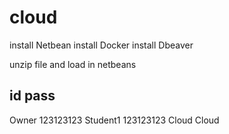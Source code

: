 # cloud
install Netbean
install Docker
install Dbeaver

unzip file and load in netbeans

id pass
------------------
Owner  123123123
Student1 123123123
Cloud Cloud
